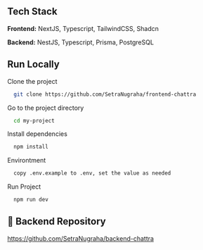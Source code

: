 ## Tech Stack

**Frontend:** NextJS, Typescript, TailwindCSS, Shadcn

**Backend:** NestJS, Typescript, Prisma, PostgreSQL

## Run Locally

Clone the project

```bash
  git clone https://github.com/SetraNugraha/frontend-chattra
```

Go to the project directory

```bash
  cd my-project
```

Install dependencies

```bash
  npm install
```

Environtment

```bash
  copy .env.example to .env, set the value as needed
```

Run Project

```bash
  npm run dev
```

## 🔗 Backend Repository

https://github.com/SetraNugraha/backend-chattra
